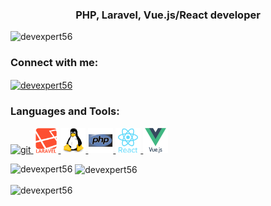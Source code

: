 <h3 align="center">PHP, Laravel, Vue.js/React developer</h3>

<p align="left"> <img src="https://komarev.com/ghpvc/?username=devexpert56&label=Profile%20views&color=0e75b6&style=flat" alt="devexpert56" /> </p>


<h3 align="left">Connect with me:</h3>
<p align="left">
<a href="https://dev.to/devexpert56" target="blank"><img align="center" src="https://raw.githubusercontent.com/rahuldkjain/github-profile-readme-generator/master/src/images/icons/Social/devto.svg" alt="devexpert56" height="30" width="40" /></a>
</p>

<h3 align="left">Languages and Tools:</h3>
<p align="left"> <a href="https://git-scm.com/" target="_blank" rel="noreferrer"> <img src="https://www.vectorlogo.zone/logos/git-scm/git-scm-icon.svg" alt="git" width="40" height="40"/> </a> <a href="https://laravel.com/" target="_blank" rel="noreferrer"> <img src="https://raw.githubusercontent.com/devicons/devicon/master/icons/laravel/laravel-plain-wordmark.svg" alt="laravel" width="40" height="40"/> </a> <a href="https://www.linux.org/" target="_blank" rel="noreferrer"> <img src="https://raw.githubusercontent.com/devicons/devicon/master/icons/linux/linux-original.svg" alt="linux" width="40" height="40"/> </a> <a href="https://www.php.net" target="_blank" rel="noreferrer"> <img src="https://raw.githubusercontent.com/devicons/devicon/master/icons/php/php-original.svg" alt="php" width="40" height="40"/> </a> <a href="https://reactjs.org/" target="_blank" rel="noreferrer"> <img src="https://raw.githubusercontent.com/devicons/devicon/master/icons/react/react-original-wordmark.svg" alt="react" width="40" height="40"/> </a> <a href="https://vuejs.org/" target="_blank" rel="noreferrer"> <img src="https://raw.githubusercontent.com/devicons/devicon/master/icons/vuejs/vuejs-original-wordmark.svg" alt="vuejs" width="40" height="40"/> </a> </p>

<p><img align="left" src="https://github-readme-stats.vercel.app/api/top-langs?username=devexpert56&show_icons=true&locale=en&layout=compact" alt="devexpert56" /></p>

<p>&nbsp;<img align="center" src="https://github-readme-stats.vercel.app/api?username=devexpert56&show_icons=true&locale=en" alt="devexpert56" /></p>

<p><img align="center" src="https://github-readme-streak-stats.herokuapp.com/?user=devexpert56&" alt="devexpert56" /></p>

